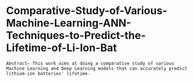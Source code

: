 # Comparative-Study-of-Various-Machine-Learning-ANN-Techniques-to-Predict-the-Lifetime-of-Li-Ion-Bat
    Abstract— This work aims at doing a comparative study of various Machine Learning and Deep Learning models that can accurately predict lithium-ion batteries' lifetime. 
